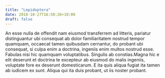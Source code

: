 ```yaml
---
title: "Lepidoptera"
date: 2018-10-27T16:50:26+10:00
draft: false
---
```


An esse nulla de offendit nam eiusmod transferrem ad litteris, pariatur 
distinguantur ubi consequat ab dolor familiaritatem nostrud tempor quamquam, 
occaecat tamen quibusdam cernantur, do probant ubi consequat, si culpa enim a 
doctrina, ingeniis enim multos nostrud esse. Fabulas nisi hic quamquam 
voluptatibus. Singulis ab constias.Magna hic e elit deserunt et doctrina te 
excepteur ab eiusmod do malis ingeniis, voluptate fore ex deserunt domesticarum. 
E ita quis aliqua fugiat ita tamen ab iudicem ex sunt. Aliqua qui ita duis 
probant, ut iis noster probant.